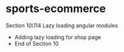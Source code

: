 # sports-ecommerce

Section 10\114 Lazy loading angular modules

- Adding lazy loading for shop page
- End of Section 10









